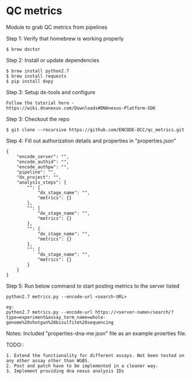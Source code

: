 # QC metrics
Module to grab QC metrics from pipelines

Step 1: Verify that homebrew is working properly

    $ brew doctor

Step 2: Install or update dependencies

    $ brew install python2.7
    $ brew install requests
    $ pip install dxpy

Step 3: Setup dx-tools and configure

    Follow the tutorial here - https://wiki.dnanexus.com/Downloads#DNAnexus-Platform-SDK

Step 3: Checkout the repo

    $ git clone --recursive https://github.com/ENCODE-DCC/qc_metrics.git

Step 4: Fill out authorization details and properties in "properties.json"

    {
        "encode_server": "",
        "encode_authid": "",
        "encode_authpw": "",
        "pipeline": "",
        "dx_project": "",
        "analysis_steps": {
            "": {
                "dx_stage_name": "",
                "metrics": {}
            },
            "": {
                "dx_stage_name": "",
                "metrics": {}
            },
            "": {
                "dx_stage_name": "",
                "metrics": {}
            },
            "": {
                "dx_stage_name": "",
                "metrics": {}
            }
        }
    }

Step 5: Run below command to start posting metrics to the server listed
    
    python2.7 metrics.py --encode-url <search-URL>

    eg:
    python2.7 metrics.py --encode-url https://<server-name>/search/?type=experiment&assay_term_name=whole-genome%20shotgun%20bisulfite%20sequencing
    
Notes: Included "properties-dna-me.json" file as an example proerties file.

TODO::

    1. Extend the functionality for different assays. Not been tested on any other assay other than WGBS.
    2. Post and patch have to be implemented in a cleaner way.
    3. Implement providing dna nexus analysis IDs
